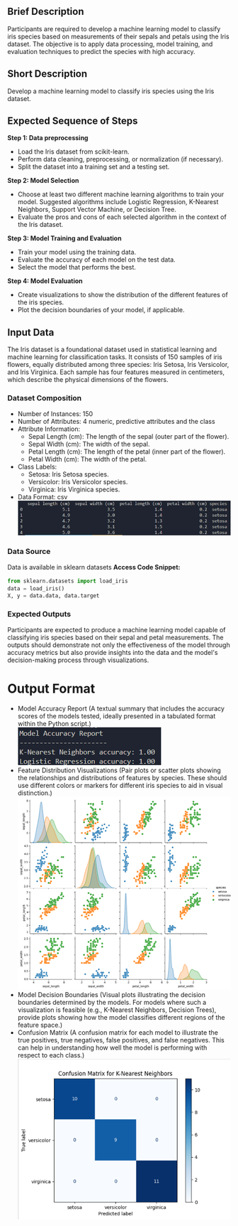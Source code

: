 ## Brief Description
Participants are required to develop a machine learning model to classify iris species based on measurements of their sepals and petals using the Iris dataset. The objective is to apply data processing, model training, and evaluation techniques to predict the species with high accuracy.

## Short Description
Develop a machine learning model to classify iris species using the Iris dataset.

## Expected Sequence of Steps

**Step 1: Data preprocessing**
- Load the Iris dataset from scikit-learn.
- Perform data cleaning, preprocessing, or normalization (if necessary). 
- Split the dataset into a training set and a testing set. 

**Step 2: Model Selection**
- Choose at least two different machine learning algorithms to train your model. Suggested algorithms include Logistic Regression, K-Nearest Neighbors, Support Vector Machine, or Decision Tree. 
- Evaluate the pros and cons of each selected algorithm in the context of the Iris dataset.

**Step 3: Model Training and Evaluation**
- Train your model using the training data. 
- Evaluate the accuracy of each model on the test data. 
- Select the model that performs the best. 

**Step 4: Model Evaluation**
- Create visualizations to show the distribution of the different features of the iris species. 
- Plot the decision boundaries of your model, if applicable.  

## Input Data 
The Iris dataset is a foundational dataset used in statistical learning and machine learning for classification tasks. It consists of 150 samples of iris flowers, equally distributed among three species: Iris Setosa, Iris Versicolor, and Iris Virginica. Each sample has four features measured in centimeters, which describe the physical dimensions of the flowers.
### Dataset Composition
- Number of Instances: 150
- Number of Attributes: 4 numeric, predictive attributes and the class
- Attribute Information:
    - Sepal Length (cm): The length of the sepal (outer part of the flower).
    - Sepal Width (cm): The width of the sepal.
    - Petal Length (cm): The length of the petal (inner part of the flower).
    - Petal Width (cm): The width of the petal.
- Class Labels:
    - Setosa: Iris Setosa species.
    - Versicolor: Iris Versicolor species.
    - Virginica: Iris Virginica species.
- Data Format: csv 
![Head of the Data](image.png)
### Data Source
Data is available in sklearn datasets 
**Access Code Snippet:**
  ```python
  from sklearn.datasets import load_iris
  data = load_iris()
  X, y = data.data, data.target
```

### Expected Outputs 
Participants are expected to produce a machine learning model capable of classifying iris species based on their sepal and petal measurements. The outputs should demonstrate not only the effectiveness of the model through accuracy metrics but also provide insights into the data and the model's decision-making process through visualizations.

# Output Format
- Model Accuracy Report (A textual summary that includes the accuracy scores of the models tested, ideally presented in a tabulated format within the Python script.) 
![Example of the text report](image-1.png)
- Feature Distribution Visualizations (Pair plots or scatter plots showing the relationships and distributions of features by species. These should use different colors or markers for different iris species to aid in visual distinction.) 
![Example of feature distribution](image-2.png)
- Model Decision Boundaries (Visual plots illustrating the decision boundaries determined by the models. For models where such a visualization is feasible (e.g., K-Nearest Neighbors, Decision Trees), provide plots showing how the model classifies different regions of the feature space.) 
- Confusion Matrix (A confusion matrix for each model to illustrate the true positives, true negatives, false positives, and false negatives. This can help in understanding how well the model is performing with respect to each class.) 
![Example of confusion matrix](image-3.png)


